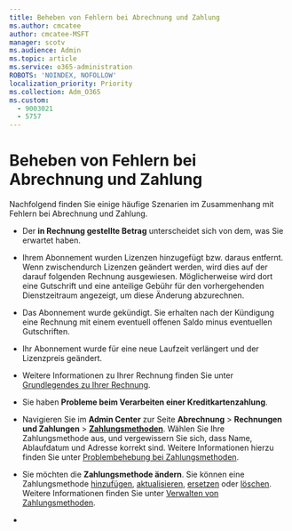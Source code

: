 ```yaml
---
title: Beheben von Fehlern bei Abrechnung und Zahlung
ms.author: cmcatee
author: cmcatee-MSFT
manager: scotv
ms.audience: Admin
ms.topic: article
ms.service: o365-administration
ROBOTS: 'NOINDEX, NOFOLLOW'
localization_priority: Priority
ms.collection: Adm_O365
ms.custom:
  - 9003021
  - 5757
---
```


# <a name="resolving-billing-and-payment-errors"></a>Beheben von Fehlern bei Abrechnung und Zahlung

Nachfolgend finden Sie einige häufige Szenarien im Zusammenhang mit Fehlern bei Abrechnung und Zahlung.

- Der **in Rechnung gestellte Betrag** unterscheidet sich von dem, was Sie erwartet haben.
- Ihrem Abonnement wurden Lizenzen hinzugefügt bzw. daraus entfernt. Wenn zwischendurch Lizenzen geändert werden, wird dies auf der darauf folgenden Rechnung ausgewiesen. Möglicherweise wird dort eine Gutschrift und eine anteilige Gebühr für den vorhergehenden Dienstzeitraum angezeigt, um diese Änderung abzurechnen.
- Das Abonnement wurde gekündigt. Sie erhalten nach der Kündigung eine Rechnung mit einem eventuell offenen Saldo minus eventuellen Gutschriften.
- Ihr Abonnement wurde für eine neue Laufzeit verlängert und der Lizenzpreis geändert.
- Weitere Informationen zu Ihrer Rechnung finden Sie unter [Grundlegendes zu Ihrer Rechnung](https://docs.microsoft.com/microsoft-365/commerce/billing-and-payments/understand-your-invoice2).
- Sie haben **Probleme beim Verarbeiten einer Kreditkartenzahlung**.
- Navigieren Sie im **Admin Center** zur Seite **Abrechnung**  >  **Rechnungen und Zahlungen**  >  **[Zahlungsmethoden](https://go.microsoft.com/fwlink/p/?linkid=2018806)**. Wählen Sie Ihre Zahlungsmethode aus, und vergewissern Sie sich, dass Name, Ablaufdatum und Adresse korrekt sind. Weitere Informationen hierzu finden Sie unter [Problembehebung bei Zahlungsmethoden](https://docs.microsoft.com/microsoft-365/commerce/billing-and-payments/manage-payment-methods#troubleshoot-payment-methods).

- Sie möchten die **Zahlungsmethode ändern**. Sie können eine Zahlungsmethode [hinzufügen](https://docs.microsoft.com/microsoft-365/commerce/billing-and-payments/manage-payment-methods#add-a-payment-method), [aktualisieren](https://docs.microsoft.com/microsoft-365/commerce/billing-and-payments/manage-payment-methods#update-payment-method-details), [ersetzen](https://docs.microsoft.com/microsoft-365/commerce/billing-and-payments/manage-payment-methods#replace-a-payment-method) oder [löschen](https://docs.microsoft.com/microsoft-365/commerce/billing-and-payments/manage-payment-methods#delete-a-payment-method). Weitere Informationen finden Sie unter [Verwalten von Zahlungsmethoden](https://docs.microsoft.com/microsoft-365/commerce/billing-and-payments/manage-payment-methods).
- 